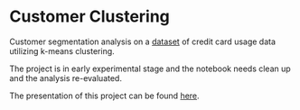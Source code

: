 # Customer Clustering
Customer segmentation analysis on a [dataset](https://www.kaggle.com/arjunbhasin2013/ccdata) of credit card usage data utilizing k-means clustering.

The project is in early experimental stage and the notebook needs clean up and the analysis re-evaluated.

The presentation of this project can be found [here](https://docs.google.com/presentation/d/1fROaDmnsrrUbS8PtByzwZklEU8f7brorkwVKRBtNTUU/edit?usp=sharing).
